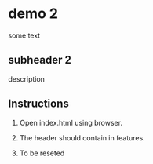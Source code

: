 # demo 2

some text

## subheader 2

description

## Instructions

1. Open index.html using browser.

2. The header should contain in features.

3. To be reseted